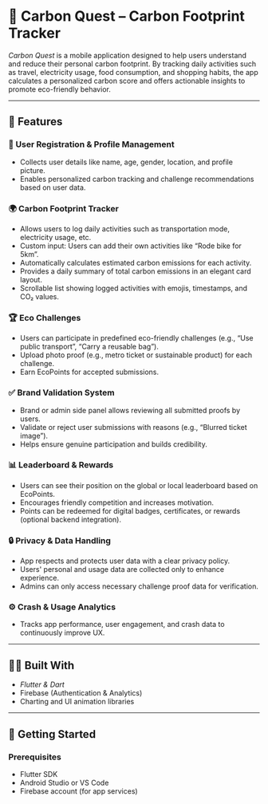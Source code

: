 # 🌱 Carbon Quest – Carbon Footprint Tracker

*Carbon Quest* is a mobile application designed to help users understand and reduce their personal carbon footprint. By tracking daily activities such as travel, electricity usage, food consumption, and shopping habits, the app calculates a personalized carbon score and offers actionable insights to promote eco-friendly behavior.

---

## 🚀 Features

### 🧾 User Registration & Profile Management
- Collects user details like name, age, gender, location, and profile picture.
- Enables personalized carbon tracking and challenge recommendations based on user data.

### 🌍 Carbon Footprint Tracker
- Allows users to log daily activities such as transportation mode, electricity usage, etc.
- Custom input: Users can add their own activities like “Rode bike for 5km”.
- Automatically calculates estimated carbon emissions for each activity.
- Provides a daily summary of total carbon emissions in an elegant card layout.
- Scrollable list showing logged activities with emojis, timestamps, and CO₂ values.

### 🏆 Eco Challenges
- Users can participate in predefined eco-friendly challenges (e.g., “Use public transport”, “Carry a reusable bag”).
- Upload photo proof (e.g., metro ticket or sustainable product) for each challenge.
- Earn EcoPoints for accepted submissions.

### ✅ Brand Validation System
- Brand or admin side panel allows reviewing all submitted proofs by users.
- Validate or reject user submissions with reasons (e.g., “Blurred ticket image”).
- Helps ensure genuine participation and builds credibility.

### 📊 Leaderboard & Rewards
- Users can see their position on the global or local leaderboard based on EcoPoints.
- Encourages friendly competition and increases motivation.
- Points can be redeemed for digital badges, certificates, or rewards (optional backend integration).

### 🔒 Privacy & Data Handling
- App respects and protects user data with a clear privacy policy.
- Users' personal and usage data are collected only to enhance experience.
- Admins can only access necessary challenge proof data for verification.

### ⚙ Crash & Usage Analytics
- Tracks app performance, user engagement, and crash data to continuously improve UX.


---

## 🧑‍💻 Built With

- *Flutter & Dart*
- Firebase (Authentication & Analytics)
- Charting and UI animation libraries

---

## 📱 Getting Started

### Prerequisites

- Flutter SDK
- Android Studio or VS Code
- Firebase account (for app services)
